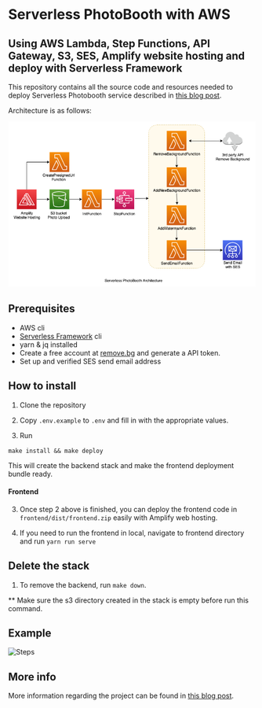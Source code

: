 # Serverless PhotoBooth with AWS
## Using AWS Lambda, Step Functions, API Gateway, S3, SES, Amplify website hosting and deploy with Serverless Framework

This repository contains all the source code and resources needed to deploy Serverless Photobooth service described in [this blog post](https://dev.to/aws-builders/how-i-created-a-photo-booth-with-aws-serverless-3h2k).

Architecture is as follows:

![Image of Architecture](resources/architecture.png)

## Prerequisites

* AWS cli
* [Serverless Framework](https://www.serverless.com/) cli
* yarn & jq installed
* Create a free account at [remove.bg](https://www.remove.bg/api) and generate a API token.
* Set up and verified SES send email address

## How to install
1. Clone the repository

2. Copy `.env.example` to `.env` and fill in with the appropriate values.

3. Run 
```
make install && make deploy
```
This will create the backend stack and make the frontend deployment bundle ready.

#### Frontend

3. Once step 2 above is finished, you can deploy the frontend code in `frontend/dist/frontend.zip` easily with Amplify web hosting.

4. If you need to run the frontend in local, navigate to frontend directory and run `yarn run serve`

## Delete the stack

1. To remove the backend, run `make down`.

** Make sure the s3 directory created in the stack is empty before run this command.

## Example

![Steps](resources/steps.png)


## More info

More information regarding the project can be found in [this blog post](https://dev.to/aws-builders/how-i-created-a-photo-booth-with-aws-serverless-3h2k).
